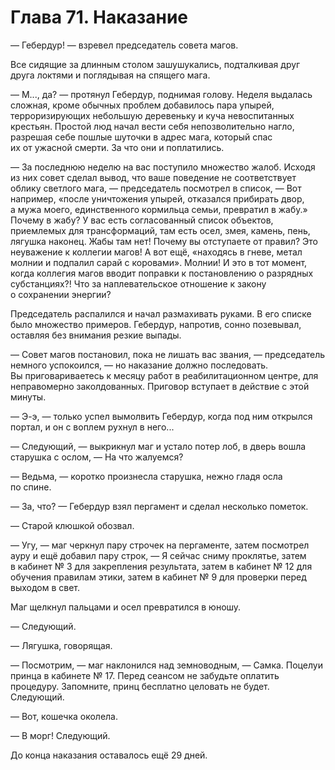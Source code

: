 # Глава 71. Наказание

— Гебердур! — взревел председатель совета магов.

Все сидящие за длинным столом зашушукались, подталкивая друг друга локтями и поглядывая на спящего мага. 

— М..., да? — протянул Гебердур, поднимая голову. Неделя выдалась сложная, кроме обычных проблем добавилось пара упырей, терроризирующих небольшую деревеньку и куча невоспитанных крестьян. Простой люд начал вести себя непозволительно нагло, разрешая себе пошлые шуточки в адрес мага, который спас их от ужасной смерти. За что они и поплатились.

— За последнюю неделю на вас поступило множество жалоб. Исходя из них совет сделал вывод, что ваше поведение не соответствует облику светлого мага, — председатель посмотрел в список, — Вот например, «после уничтожения упырей, отказался прибирать двор, а мужа моего, единственного кормильца семьи, превратил в жабу.» Почему в жабу? У вас есть согласованный список объектов, приемлемых для трансформаций, там есть осел, змея, камень, пень, лягушка наконец. Жабы там нет! Почему вы отступаете от правил? Это неуважение к коллегии магов! А вот ещё, «находясь в гневе, метал молнии и подпалил сарай с коровами». Молнии! И это в тот момент, когда коллегия магов вводит поправки к постановлению о разрядных субстанциях?! Что за наплевательское отношение к закону о сохранении энергии? 

Председатель распалился и начал размахивать руками. В его списке было множество примеров. Гебердур, напротив, сонно позевывал, оставляя без внимания резкие выпады.

— Совет магов постановил, пока не лишать вас звания, — председатель немного успокоился, — но наказание должно последовать. Вы приговариваетесь к месяцу работ в реабилитационном центре, для неправомерно заколдованных. Приговор вступает в действие с этой минуты.

— Э-э, — только успел вымолвить Гебердур, когда под ним открылся портал, и он с воплем рухнул в него...

— Следующий, — выкрикнул маг и устало потер лоб, в дверь вошла старушка с ослом, — На что жалуемся?

— Ведьма, — коротко произнесла старушка, нежно гладя осла по спине.

— За, что? — Гебердур взял пергамент и сделал несколько пометок.

— Старой клюшкой обозвал.

— Угу, — маг черкнул пару строчек на пергаменте, затем посмотрел ауру и ещё добавил пару строк, — Я сейчас сниму проклятье, затем в кабинет № 3 для закрепления результата, затем в кабинет № 12 для обучения правилам этики, затем в кабинет № 9 для проверки перед выходом в свет.

Маг щелкнул пальцами и осел превратился в юношу.

— Следующий.

— Лягушка, говорящая.

— Посмотрим, — маг наклонился над земноводным, — Самка. Поцелуи принца в кабинете № 17. Перед сеансом не забудьте оплатить процедуру. Запомните, принц бесплатно целовать не будет. Следующий.

— Вот, кошечка околела.

— В морг! Следующий.

До конца наказания оставалось ещё 29 дней.

